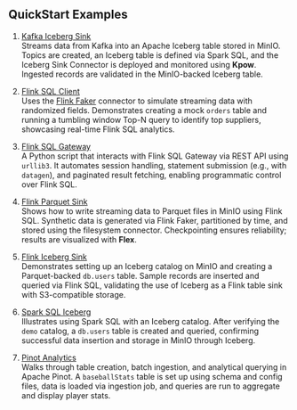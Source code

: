 ## QuickStart Examples

1. [Kafka Iceberg Sink](./kafka-iceberg-sink.md)  
   Streams data from Kafka into an Apache Iceberg table stored in MinIO. Topics are created, an Iceberg table is defined via Spark SQL, and the Iceberg Sink Connector is deployed and monitored using **Kpow**. Ingested records are validated in the MinIO-backed Iceberg table.

2. [Flink SQL Client](./flink-sql-client.md)  
   Uses the [Flink Faker](https://github.com/knaufk/flink-faker) connector to simulate streaming data with randomized fields. Demonstrates creating a mock `orders` table and running a tumbling window Top-N query to identify top suppliers, showcasing real-time Flink SQL analytics.

3. [Flink SQL Gateway](./flink_sql_gateway.md)  
   A Python script that interacts with Flink SQL Gateway via REST API using `urllib3`. It automates session handling, statement submission (e.g., with `datagen`), and paginated result fetching, enabling programmatic control over Flink SQL.

4. [Flink Parquet Sink](./flink-sql-sink-parquet.md)  
   Shows how to write streaming data to Parquet files in MinIO using Flink SQL. Synthetic data is generated via Flink Faker, partitioned by time, and stored using the filesystem connector. Checkpointing ensures reliability; results are visualized with **Flex**.

5. [Flink Iceberg Sink](./flink-sql-sink-iceberg.md)  
   Demonstrates setting up an Iceberg catalog on MinIO and creating a Parquet-backed `db.users` table. Sample records are inserted and queried via Flink SQL, validating the use of Iceberg as a Flink table sink with S3-compatible storage.

6. [Spark SQL Iceberg](./spark-sql-iceberg.md)  
   Illustrates using Spark SQL with an Iceberg catalog. After verifying the `demo` catalog, a `db.users` table is created and queried, confirming successful data insertion and storage in MinIO through Iceberg.

7. [Pinot Analytics](./pinot-analytics.md)  
   Walks through table creation, batch ingestion, and analytical querying in Apache Pinot. A `baseballStats` table is set up using schema and config files, data is loaded via ingestion job, and queries are run to aggregate and display player stats.
